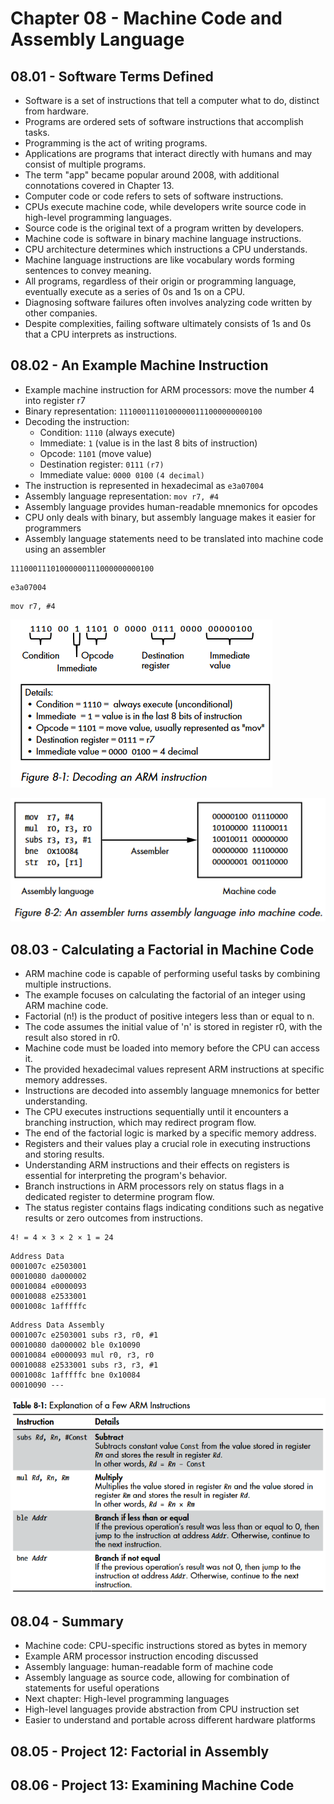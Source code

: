 # Chapter 08 - Machine Code and Assembly Language

## 08.01 - Software Terms Defined

- Software is a set of instructions that tell a computer what to do, distinct from hardware.
- Programs are ordered sets of software instructions that accomplish tasks.
- Programming is the act of writing programs.
- Applications are programs that interact directly with humans and may consist of multiple programs.
- The term "app" became popular around 2008, with additional connotations covered in Chapter 13.
- Computer code or code refers to sets of software instructions.
- CPUs execute machine code, while developers write source code in high-level programming languages.
- Source code is the original text of a program written by developers.
- Machine code is software in binary machine language instructions.
- CPU architecture determines which instructions a CPU understands.
- Machine language instructions are like vocabulary words forming sentences to convey meaning.
- All programs, regardless of their origin or programming language, eventually execute as a series of 0s and 1s on a CPU.
- Diagnosing software failures often involves analyzing code written by other companies.
- Despite complexities, failing software ultimately consists of 1s and 0s that a CPU interprets as instructions.

## 08.02 - An Example Machine Instruction

- Example machine instruction for ARM processors: move the number 4 into register r7
- Binary representation: `11100011101000000111000000000100`
- Decoding the instruction:
  - Condition: `1110` (always execute)
  - Immediate: `1` (value is in the last 8 bits of instruction)
  - Opcode: `1101` (move value)
  - Destination register: `0111` `(r7)`
  - Immediate value: `0000 0100` `(4 decimal)`
- The instruction is represented in hexadecimal as `e3a07004`
- Assembly language representation: `mov r7, #4`
- Assembly language provides human-readable mnemonics for opcodes
- CPU only deals with binary, but assembly language makes it easier for programmers
- Assembly language statements need to be translated into machine code using an assembler

```
11100011101000000111000000000100
```

```
e3a07004
```

```assembly
mov r7, #4
```

![](/images/08-01-01.png)

![](/images/08-01-02.png)

## 08.03 - Calculating a Factorial in Machine Code

- ARM machine code is capable of performing useful tasks by combining multiple instructions.
- The example focuses on calculating the factorial of an integer using ARM machine code.
- Factorial (n!) is the product of positive integers less than or equal to n.
- The code assumes the initial value of 'n' is stored in register r0, with the result also stored in r0.
- Machine code must be loaded into memory before the CPU can access it.
- The provided hexadecimal values represent ARM instructions at specific memory addresses.
- Instructions are decoded into assembly language mnemonics for better understanding.
- The CPU executes instructions sequentially until it encounters a branching instruction, which may redirect program flow.
- The end of the factorial logic is marked by a specific memory address.
- Registers and their values play a crucial role in executing instructions and storing results.
- Understanding ARM instructions and their effects on registers is essential for interpreting the program's behavior.
- Branch instructions in ARM processors rely on status flags in a dedicated register to determine program flow.
- The status register contains flags indicating conditions such as negative results or zero outcomes from instructions.

```
4! = 4 × 3 × 2 × 1 = 24
```

```
Address Data
0001007c e2503001
00010080 da000002
00010084 e0000093
00010088 e2533001
0001008c 1afffffc
```

```
Address Data Assembly
0001007c e2503001 subs r3, r0, #1
00010080 da000002 ble 0x10090
00010084 e0000093 mul r0, r3, r0
00010088 e2533001 subs r3, r3, #1
0001008c 1afffffc bne 0x10084
00010090 ---
```

![](/images/08-02-01.png)

## 08.04 - Summary

- Machine code: CPU-specific instructions stored as bytes in memory
- Example ARM processor instruction encoding discussed
- Assembly language: human-readable form of machine code
- Assembly language as source code, allowing for combination of statements for useful operations
- Next chapter: High-level programming languages
- High-level languages provide abstraction from CPU instruction set
- Easier to understand and portable across different hardware platforms

## 08.05 - Project 12: Factorial in Assembly

## 08.06 - Project 13: Examining Machine Code
